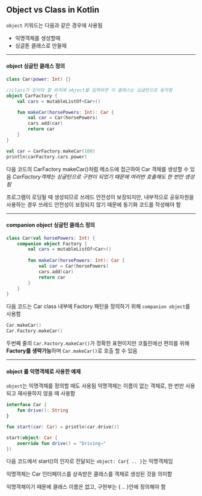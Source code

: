 ## Object vs Class in Kotlin

`object` 키워드는 다음과 같은 경우에 사용됨

* 익명객체를 생성할때 
* 싱글톤 클래스로 만들때

---

#### object 싱글턴 클래스 정의

```kotlin
class Car(power: Int) {}

//class가 있어야 할 위치에 object를 입력하면 이 클래스는 싱글턴으로 동작함
object CarFactory {
    val cars = mutableListOf<Car>()

    fun makeCar(horsePowers: Int): Car {
        val car = Car(horsePowers)
        cars.add(car)
        return car
    }
}
```

```kotlin
val car = CarFactory.makeCar(100)
println(carFactory.cars.power)
```

다음 코드의 CarFactory makeCar()처럼 메소드에 접근하여 Car 객체를 생성할 수 있음
*CarFactory객체는 싱글턴으로 구현이 되었기 때문에 여러번 호출해도 한 번만 생성됨*

프로그램이 로딩될 때 생성되므로 쓰레드 안전성이 보장되지만, 내부적으로 공유자원을 사용하는 경우 
쓰레드 안전성이 보장되지 않기 때문에 동기화 코드를 작성해야 함

---

#### companion object 싱글턴 클래스 정의

```kotlin
class Car(val horsePowers: Int) {
    companion object Factory {
        val cars = mutableListOf<Car>()
        
        fun makeCar(horsePowers: Int): Car {
            val car = Car(horsePowers)
            cars.add(car)
            return car
        }
    }
}
```

다음 코드는 Car class 내부에 Factory 패턴을 정의하기 위해 `companion object`를 사용함

```kotlin
Car.makeCar()
Car.Factory.makeCar()
```

 두번째 줄의 `Car.Factory.makeCar()`가 정확한 표현이지만 
코틀린에선 편의를 위해 **Factory를 생략가능**하며 `Car.makeCar()`로 호출 할 수 있음

---

#### object 를 익명객체로 사용한 예제

`object`는 익명객체를 정의할 때도 사용됨 익명객체는 이름이 없는 객체로, 한 번만 사용되고 재사용하지 않을 때 사용함

```kotlin
interface Car {
	fun drive(): String
}

fun start(car: Car) = println(car.drive())
```

```kotlin
start(object: Car {
    override fun drive() = "Driving~"
})
```

다음 코드에서 start()의 인자로 전달되는 `object: Car{ .. }`는 익명객체임

익명객체는 Car 인터페이스를 상속받은 클래스를 객체로 생성된 것을 의미함

익명객체이기 때문에 클래스 이름은 없고, 구현부는 { .. }안에 정의해야 함

